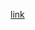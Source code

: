 [link](https://www.figma.com/design/KQZvnm9Qk1FMdvElh8YCor/Practical-2?m=auto&t=zc9eGgmvAqp3euxe-6)

[def]: <how to screenshot in laptop - Google Search - Google Chrome 01-09-2025 20_24_42.png>